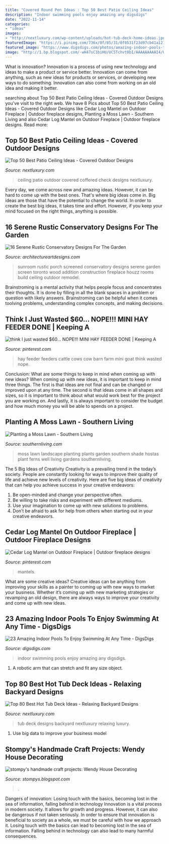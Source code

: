 ```yaml
---
title: "Covered Round Pen Ideas : Top 50 Best Patio Ceiling Ideas"
description: "Indoor swimming pools enjoy amazing any digsdigs"
date: "2022-11-14"
categories:
- "ideas"
images:
- "http://nextluxury.com/wp-content/uploads/hot-tub-deck-home-ideas.jpg"
featuredImage: "https://i.pinimg.com/736x/0f/85/31/0f8531f23d97cb41a121b8b45aead5b9.jpg"
featured_image: "https://www.digsdigs.com/photos/amazing-indoor-pools-to-enjoy-swimming-at-any-time-5-554x739.jpg"
image: "http://1.bp.blogspot.com/-wH47sC1biHU/UC5Tchvt0bI/AAAAAAAAAI4/UsOk5Ms3evM/w1200-h630-p-k-no-nu/2012_06WendyHouse.jpg"
---
```



What is innovation?
Innovation is a process of using new technology and ideas to make a product or service better. Innovation can come from anything, such as new ideas for products or services, or developing new ways to do something. Innovation can also come from working on an old idea and making it better.

	

		
searching about Top 50 Best Patio Ceiling Ideas - Covered Outdoor Designs you've visit to the right web. We have 8 Pics about Top 50 Best Patio Ceiling Ideas - Covered Outdoor Designs like Cedar Log Mantel on Outdoor Fireplace | Outdoor fireplace designs, Planting a Moss Lawn - Southern Living and also Cedar Log Mantel on Outdoor Fireplace | Outdoor fireplace designs. Read more:
		
    
## Top 50 Best Patio Ceiling Ideas - Covered Outdoor Designs

<img loading=lazy src="http://nextluxury.com/wp-content/uploads/patio-ceiling-home-ideas.jpg" onerror="this.onerror=null;this.src='https://tse4.mm.bing.net/th?id=OIP.XLZ3WVwa1jEg-7a7mK0GtwHaGt&amp;pid=15.1';" alt="Top 50 Best Patio Ceiling Ideas - Covered Outdoor Designs">

_Source: nextluxury.com_

>ceiling patio outdoor covered coffered check designs nextluxury. 

	

Every day, we come across new and amazing ideas. However, it can be hard to come up with the best ones. That's where big ideas come in. Big ideas are those that have the potential to change the world. In order to create the best big ideas, it takes time and effort. However, if you keep your mind focused on the right things, anything is possible.

    
## 16 Serene Rustic Conservatory Designs For The Garden

<img loading=lazy src="https://www.architectureartdesigns.com/wp-content/uploads/2015/05/16-Serene-Rustic-Conservatory-Designs-For-The-Garden-10-630x420.jpg" onerror="this.onerror=null;this.src='https://tse3.mm.bing.net/th?id=OIP.uOK21BPLyv75I9ccDd1GzAHaE8&amp;pid=15.1';" alt="16 Serene Rustic Conservatory Designs For The Garden">

_Source: architectureartdesigns.com_

>sunroom rustic porch screened conservatory designs serene garden screen toronto wood addition construction fireplace houzz rooms build ceiling outdoor remodel. 

	

Brainstroming is a mental activity that helps people focus and concentrates their thoughts. It is done by filling in all the blank spaces in a problem or question with likely answers. Brainstroming can be helpful when it comes toolving problems, understanding complex concepts, and making decisions.

    
## Think I Just Wasted $60... NOPE!!! MINI HAY FEEDER DONE | Keeping A

<img loading=lazy src="https://i.pinimg.com/736x/0f/85/31/0f8531f23d97cb41a121b8b45aead5b9.jpg" onerror="this.onerror=null;this.src='https://tse1.mm.bing.net/th?id=OIP.TqKUxv0gsJ7VQysBBDQjYwHaJ4&amp;pid=15.1';" alt="think I just wasted $60... NOPE!!! MINI HAY FEEDER DONE | Keeping A">

_Source: pinterest.com_

>hay feeder feeders cattle cows cow barn farm mini goat think wasted nope. 

	

Conclusion: What are some things to keep in mind when coming up with new ideas?
When coming up with new ideas, it is important to keep in mind three things. The first is that ideas are not final and can be changed or improved upon at any time. The second is that ideas come in all shapes and sizes, so it is important to think about what would work best for the project you are working on. And lastly, it is always important to consider the budget and how much money you will be able to spends on a project.

    
## Planting A Moss Lawn - Southern Living

<img loading=lazy src="https://img1.southernliving.timeinc.net/sites/default/files/styles/4_3_horizontal_-_1200x900/public/image/2016/03/main/8bbd5f9c1803ad3b6503_8305.jpg?itok=UEXMh-DX" onerror="this.onerror=null;this.src='https://tse1.mm.bing.net/th?id=OIP.WkrH39o2xuU16suNtLv4FwHaLH&amp;pid=15.1';" alt="Planting a Moss Lawn - Southern Living">

_Source: southernliving.com_

>moss lawn landscape planting plants garden southern shade hostas plant ferns well living gardens southernliving. 

	

The 5 Big Ideas of Creativity
Creativity is a prevailing trend in the today’s society. People are constantly looking for ways to improve their quality of life and achieve new levels of creativity. Here are five big ideas of creativity that can help you achieve success in your creative endeavors: 
1. Be open-minded and change your perspective often.
2. Be willing to take risks and experiment with different mediums.
3. Use your imagination to come up with new solutions to problems.
4. Don’t be afraid to ask for help from others when starting out in your creative endeavors.

    
## Cedar Log Mantel On Outdoor Fireplace | Outdoor Fireplace Designs

<img loading=lazy src="https://i.pinimg.com/736x/cf/fb/6a/cffb6addb7c8b2662bd72758bfbb412e.jpg" onerror="this.onerror=null;this.src='https://tse2.mm.bing.net/th?id=OIP.NZ1fCRItVowm5BVEIF6Y6gHaEz&amp;pid=15.1';" alt="Cedar Log Mantel on Outdoor Fireplace | Outdoor fireplace designs">

_Source: pinterest.com_

>mantels. 

	

What are some creative ideas?
Creative ideas can be anything from improving your skills as a painter to coming up with new ways to market your business. Whether it’s coming up with new marketing strategies or revamping an old design, there are always ways to improve your creativity and come up with new ideas.

    
## 23 Amazing Indoor Pools To Enjoy Swimming At Any Time - DigsDigs

<img loading=lazy src="https://www.digsdigs.com/photos/amazing-indoor-pools-to-enjoy-swimming-at-any-time-5-554x739.jpg" onerror="this.onerror=null;this.src='https://tse4.mm.bing.net/th?id=OIP.NiC5n5atmk_UKAfptC6v9QHaJ4&amp;pid=15.1';" alt="23 Amazing Indoor Pools To Enjoy Swimming At Any Time - DigsDigs">

_Source: digsdigs.com_

>indoor swimming pools enjoy amazing any digsdigs. 

	

1. A robotic arm that can stretch and fit any size object.

    
## Top 80 Best Hot Tub Deck Ideas - Relaxing Backyard Designs

<img loading=lazy src="http://nextluxury.com/wp-content/uploads/hot-tub-deck-home-ideas.jpg" onerror="this.onerror=null;this.src='https://tse4.mm.bing.net/th?id=OIP.kj9NdoSG8K6w2jODcURGYQHaHa&amp;pid=15.1';" alt="Top 80 Best Hot Tub Deck Ideas - Relaxing Backyard Designs">

_Source: nextluxury.com_

>tub deck designs backyard nextluxury relaxing luxury. 

	

1. Use big data to improve your business model

    
## Stompy&#039;s Handmade Craft Projects: Wendy House Decorating

<img loading=lazy src="http://1.bp.blogspot.com/-wH47sC1biHU/UC5Tchvt0bI/AAAAAAAAAI4/UsOk5Ms3evM/w1200-h630-p-k-no-nu/2012_06WendyHouse.jpg" onerror="this.onerror=null;this.src='https://tse1.mm.bing.net/th?id=OIP.oSXg5xqykpaGkwyGd8dkjQHaD4&amp;pid=15.1';" alt="stompy&#039;s handmade craft projects: Wendy House Decorating">

_Source: stompys.blogspot.com_

>. 

	

Dangers of innovation: Losing touch with the basics, becoming lost in the sea of information, falling behind in technology
Innovation is a vital process in modern society. It allows for growth and progress. However, it can also be dangerous if not taken seriously. In order to ensure that innovation is beneficial to society as a whole, we must be careful with how we approach it. Losing touch with the basics can lead to becoming lost in the sea of information. Falling behind in technology can also lead to many harmful consequences.

